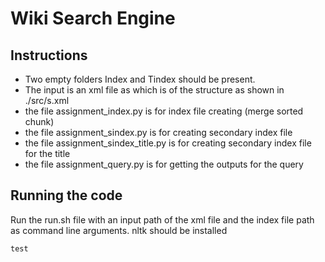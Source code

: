 
# Wiki Search Engine 

## Instructions 

+ Two empty folders Index and Tindex should be present.
+ The input is an xml file as which is of the structure as shown in ./src/s.xml
+ the file assignment_index.py is for index file creating (merge sorted chunk)
+ the file assignment_sindex.py is for creating secondary index file
+ the file assignment_sindex_title.py is for creating secondary index file for the title
+ the file assignment_query.py is for getting the outputs for the query

## Running the code

Run the run.sh file with an input path of the xml file and the index file path as command line arguments.
nltk should be installed 

`test`
